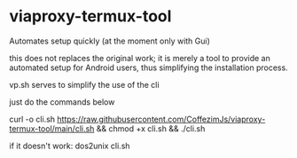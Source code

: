 # viaproxy-termux-tool
Automates setup quickly (at the moment only with Gui) 

this does not replaces the original work; it is merely a tool to provide an automated setup for Android users, thus simplifying the installation process.

vp.sh serves to simplify the use of the cli


just do the commands below 

curl -o cli.sh https://raw.githubusercontent.com/CoffezimJs/viaproxy-termux-tool/main/cli.sh && chmod +x cli.sh && ./cli.sh


if it doesn't work:
dos2unix cli.sh



